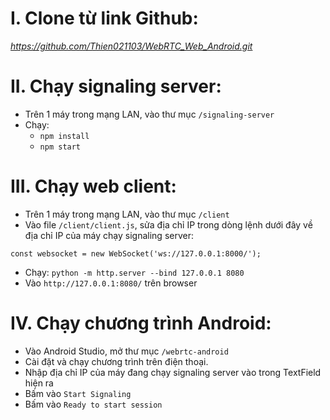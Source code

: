 # I. Clone từ link Github:
*https://github.com/Thien021103/WebRTC_Web_Android.git*

# II. Chạy signaling server:
- Trên 1 máy trong mạng LAN, vào thư mục `/signaling-server` 
- Chạy:
  - `npm install`
  - `npm start`

# III. Chạy web client:
- Trên 1 máy trong mạng LAN, vào thư mục `/client` 
- Vào file `/client/client.js`, sửa địa chỉ IP trong dòng lệnh dưới đây về địa chỉ IP của máy chạy signaling server:
```
const websocket = new WebSocket('ws://127.0.0.1:8000/');
```
- Chạy: `python -m http.server --bind 127.0.0.1 8080`
- Vào `http://127.0.0.1:8080/` trên browser

# IV. Chạy chương trình Android:
- Vào Android Studio, mở thư mục `/webrtc-android`
- Cài đặt và chạy chương trình trên điện thoại. 
- Nhập địa chỉ IP của máy đang chạy signaling server vào trong TextField hiện ra
- Bấm vào `Start Signaling`
- Bấm vào `Ready to start session`